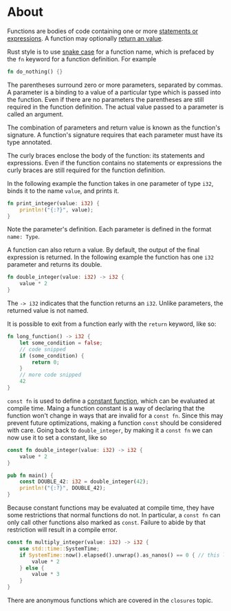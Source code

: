 # About

Functions are bodies of code containing one or more [statements or expressions][statements or expressions]. A function may optionally
[return an value][return value].

Rust style is to use [snake case][snake case] for a function name, which is prefaced by the `fn` keyword for a function definition. For example

```rust
fn do_nothing() {}
```

The parentheses surround zero or more parameters, separated by commas. A parameter is a binding to a value of a particular type which is passed into the function.
Even if there are no parameters the parentheses are still required in the function definition. The actual value passed to a parameter is called
an argument.

The combination of parameters and return value is known as the function's signature. A function's signature requires that each parameter must
have its type annotated.

The curly braces enclose the body of the function: its statements and expressions. Even if the function contains no statements or expressions the
curly braces are still required for the function definition.

In the following example the function takes in one parameter of type `i32`, binds it to the name `value`, and prints it.

```rust
fn print_integer(value: i32) {
    println!("{:?}", value);
}
```

Note the parameter's definition. Each parameter is defined in the format `name: Type`.

A function can also return a value. By default, the output of the final expression is returned.
In the following example the function has one `i32` parameter and returns its double.

```rust
fn double_integer(value: i32) -> i32 {
    value * 2
}
```

The `-> i32` indicates that the function returns an `i32`. Unlike parameters, the returned value is not named.

It is possible to exit from a function early with the `return` keyword, like so:

```rust
fn long_function() -> i32 {
    let some_condition = false;
    // code snipped
    if (some_condition) {
        return 0;
    }
    // more code snipped
    42
}
```

`const fn` is used to define a [constant function][constant function], which can be evaluated at compile time. Maing a function constant
is a way of declaring that the function won't change in ways that are invalid for a `const fn`. Since this may prevent future optimizations,
making a function `const` should be considered with care. Going back to `double_integer`, by making it a `const fn` we can now use it to set a
constant, like so

```rust
const fn double_integer(value: i32) -> i32 {
    value * 2
}

pub fn main() {
    const DOUBLE_42: i32 = double_integer(42);
    println!("{:?}", DOUBLE_42);
}
```

Because constant functions may be evaluated at compile time, they have some restrictions that normal functions do not.
In particular, a `const fn` can only call other functions also marked as `const`. Failure to abide by that restriction will result in a
compile error.

```rust
const fn multiply_integer(value: i32) -> i32 {
    use std::time::SystemTime;
    if SystemTime::now().elapsed().unwrap().as_nanos() == 0 { // this line errors
        value * 2
    } else {
        value * 3
    }
}
```

There are anonymous functions which are covered in the `closures` topic.

[statements or expressions]: https://doc.rust-lang.org/book/ch03-03-how-functions-work.html#function-bodies-contain-statements-and-expressions
[return value]: https://doc.rust-lang.org/book/ch03-03-how-functions-work.html#functions-with-return-values
[snake case]: https://en.wikipedia.org/wiki/Snake_case
[constant function]: https://doc.rust-lang.org/reference/const_eval.html#const-functions
